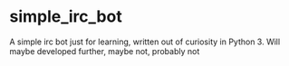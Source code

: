 simple_irc_bot
==============

A simple irc bot just for learning, written out of curiosity in Python 3. 
Will maybe developed further, maybe not, probably not
